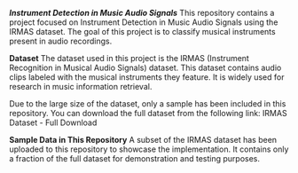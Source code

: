 ***Instrument Detection in Music Audio Signals***
This repository contains a project focused on Instrument Detection in Music Audio Signals using the IRMAS dataset. The goal of this project is to classify musical instruments present in audio recordings.

**Dataset**
The dataset used in this project is the IRMAS (Instrument Recognition in Musical Audio Signals) dataset. This dataset contains audio clips labeled with the musical instruments they feature. It is widely used for research in music information retrieval.

Due to the large size of the dataset, only a sample has been included in this repository. You can download the full dataset from the following link:
IRMAS Dataset - Full Download

**Sample Data in This Repository**
A subset of the IRMAS dataset has been uploaded to this repository to showcase the implementation. It contains only a fraction of the full dataset for demonstration and testing purposes.
